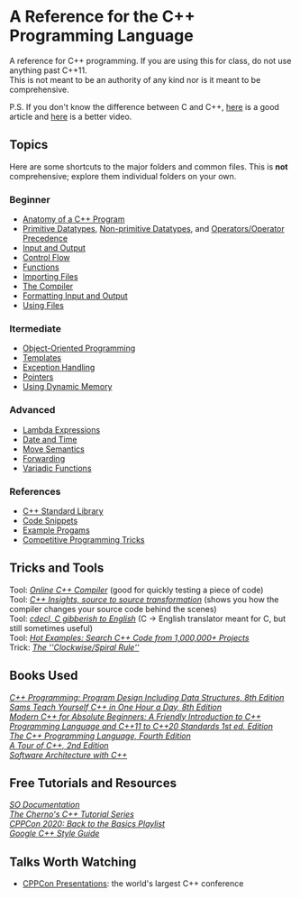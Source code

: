 # A Reference for the C++ Programming Language
A reference for C++ programming. If you are using this for class, do not use anything past C++11. <br />
This is not meant to be an authority of any kind nor is it meant to be comprehensive.

P.S. If you don't know the difference between C and C++, [here](https://hackr.io/blog/difference-between-c-and-cplusplus) is a good article and [here](https://www.youtube.com/watch?v=Kq8m980JEeg) is a better video.

## Topics
Here are some shortcuts to the major folders and common files.
This is **not** comprehensive; explore them individual folders on your own. <br />

### Beginner
- [Anatomy of a C++ Program](https://github.com/EthanC2/Notes-and-Writeups/blob/main/C%2B%2B/Anatomy%20of%20a%20C%2B%2B%20Program.md)
- [Primitive Datatypes](https://github.com/EthanC2/Notes-and-Writeups/blob/main/C++/Data%20and%20Data%20Types/README.md#primitive-types), [Non-primitive Datatypes](https://github.com/EthanC2/Notes-and-Writeups/blob/main/C++/Data%20and%20Data%20Types/README.md#non-primitive-data-types), and [Operators/Operator Precedence](https://github.com/EthanC2/Notes-and-Writeups/blob/main/C++/Data%20and%20Data%20Types/README.md#operator-precedence)
- [Input and Output](https://github.com/EthanC2/Notes-and-Writeups/tree/main/C%2B%2B/Input%20and%20Output)
- [Control Flow](https://github.com/EthanC2/Notes-and-Writeups/tree/main/C%2B%2B/Control%20Flow)
- [Functions](https://github.com/EthanC2/Notes-and-Writeups/blob/main/C%2B%2B/Functions.md)
- [Importing Files](https://github.com/EthanC2/Notes-and-Writeups/blob/main/C%2B%2B/The%20Compiler/Preprocessor%20Directives.md#include-file)
- [The Compiler](https://github.com/EthanC2/Notes-and-Writeups/tree/main/C%2B%2B/The%20Compiler)
- [Formatting Input and Output](https://github.com/EthanC2/Notes-and-Writeups/blob/main/C%2B%2B/Input%20and%20Output/iomanip.md)
- [Using Files](https://github.com/EthanC2/Notes-and-Writeups/blob/main/C%2B%2B/Input%20and%20Output/File%20Input%20and%20Output.md)

### Itermediate
- [Object-Oriented Programming](https://github.com/EthanC2/Notes-and-Writeups/tree/main/C%2B%2B/Object-Oriented%20Programming)
- [Templates](https://github.com/EthanC2/Notes-and-Writeups/blob/main/C++/Templates.md)
- [Exception Handling](https://github.com/EthanC2/Notes-and-Writeups/tree/main/C%2B%2B/Exception%20Handling)
- [Pointers](https://github.com/EthanC2/Notes-and-Writeups/blob/main/C%2B%2B/Data%20and%20Data%20Types/Pointers.md)
- [Using Dynamic Memory](https://github.com/EthanC2/Notes-and-Writeups/tree/main/C%2B%2B/Memory%20Management)

### Advanced
- [Lambda Expressions](https://github.com/EthanC2/Notes-and-Writeups/blob/main/C%2B%2B/Advanced/Lambda%20Expressions.md)
- [Date and Time](https://github.com/EthanC2/Notes-and-Writeups/blob/main/C%2B%2B/Advanced/Date%20and%20Time.md)
- [Move Semantics](https://github.com/EthanC2/Notes-and-Writeups/blob/main/C%2B%2B/Advanced/Move%20Semantics.md)
- [Forwarding](https://github.com/EthanC2/Notes-and-Writeups/blob/main/C++/Advanced/Forwarding.md)
- [Variadic Functions](https://github.com/EthanC2/Notes-and-Writeups/blob/main/C%2B%2B/Advanced/Variadic%20Functions.md)

### References
- [C++ Standard Library](https://github.com/EthanC2/Notes-and-Writeups/tree/main/C%2B%2B/C%2B%2B%20Standard%20Library)
- [Code Snippets](https://github.com/EthanC2/Notes-and-Writeups/tree/main/C%2B%2B/Code%20Snippets)
- [Example Progams](https://github.com/EthanC2/Notes-and-Writeups/tree/main/C%2B%2B/Example%20Programs)
- [Competitive Programming Tricks](https://github.com/EthanC2/Notes-and-Writeups/blob/main/C%2B%2B/Competitive%20Programming%20Tricks.md)

## Tricks and Tools
Tool: [_Online C++ Compiler_](https://www.onlinegdb.com/online_c++_compiler) (good for quickly testing a piece of code) <br />
Tool: [_C++ Insights, source to source transformation_](https://cppinsights.io/) (shows you how the compiler changes your source code behind the scenes) <br />
Tool: [_cdecl, C gibberish to English_](https://cdecl.org/) (C -> English translator meant for C, but still sometimes useful) <br />
Tool: [_Hot Examples: Search C++ Code from 1,000,000+ Projects_](https://cpp.hotexamples.com/) <br />
Trick: [_The ''Clockwise/Spiral Rule''_](http://c-faq.com/decl/spiral.anderson.html) <br />

## Books Used
[_C++ Programming: Program Design Including Data Structures, 8th Edition_](https://www.amazon.com/Programming-Program-Design-Including-Structures/dp/1337117560) <br />
[_Sams Teach Yourself C++ in One Hour a Day, 8th Edition_](https://www.amazon.com/One-Hour-Sams-Teach-Yourself/dp/0789757745) <br />
[_Modern C++ for Absolute Beginners: A Friendly Introduction to C++ Programming Language and C++11 to C++20 Standards 1st ed. Edition_](https://www.amazon.com/Modern-Absolute-Beginners-Introduction-Programming/dp/1484260465) <br />
[_The C++ Programming Language, Fourth Edition_](https://www.amazon.com/C-Programming-Language-4th/dp/0321563840) <br />
[_A Tour of C++, 2nd Edition_](https://www.amazon.com/Tour-2nd-Depth-Bjarne-Stroustrup/dp/0134997832) <br />
[_Software Architecture with C++_](https://www.amazon.com/Software-Architecture-effective-architecture-techniques/dp/1838554599) <br />

## Free Tutorials and Resources
[_SO Documentation_](https://sodocumentation.net/cplusplus) <br />
[_The Cherno's C++ Tutorial Series_](https://www.youtube.com/watch?v=18c3MTX0PK0&list=PLlrATfBNZ98dudnM48yfGUldqGD0S4FFb) <br />
[_CPPCon 2020: Back to the Basics Playlist_](https://www.youtube.com/watch?v=ZAji7PkXaKY&list=PLHTh1InhhwT5o3GwbFYy3sR7HDNRA353e) <br />
[_Google C++ Style Guide_](https://google.github.io/styleguide/cppguide.html) <br />

## Talks Worth Watching
- [CPPCon Presentations](https://github.com/CppCon): the world's largest C++ conference
